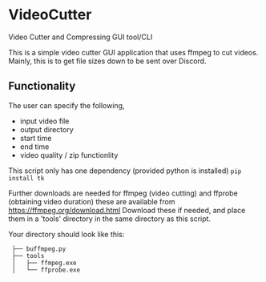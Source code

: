 # VideoCutter
Video Cutter and Compressing GUI tool/CLI


This is a simple video cutter GUI application that uses ffmpeg to cut videos.
Mainly, this is to get file sizes down to be sent over Discord.

## Functionality
The user can specify the following, 
- input video file
- output directory
- start time
- end time
- video quality / zip functionlity
 
This script only has one dependency (provided python is installed)
`pip install tk`

Further downloads are needed for ffmpeg (video cutting) and ffprobe (obtaining video duration)
these are available from https://ffmpeg.org/download.html
Download these if needed, and place them in a 'tools' directory in the same directory as this script.

Your directory should look like this:
```
 ├── buffmpeg.py
 ├── tools
 │   ├── ffmpeg.exe
 │   └── ffprobe.exe

```